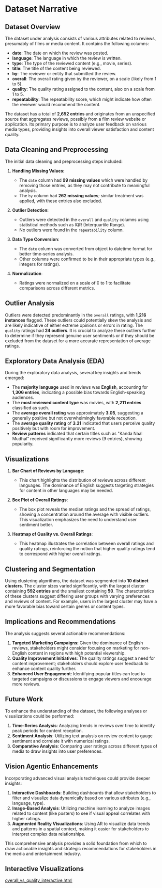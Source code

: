# Dataset Narrative

## Dataset Overview
The dataset under analysis consists of various attributes related to reviews, presumably of films or media content. It contains the following columns:
- **date**: The date on which the review was posted.
- **language**: The language in which the review is written.
- **type**: The type of the reviewed content (e.g., movie, series).
- **title**: The title of the content being reviewed.
- **by**: The reviewer or entity that submitted the review.
- **overall**: The overall rating given by the reviewer, on a scale (likely from 1 to 5).
- **quality**: The quality rating assigned to the content, also on a scale from 1 to 5.
- **repeatability**: The repeatability score, which might indicate how often the reviewer would recommend the content.

The dataset has a total of **2,652 entries** and originates from an unspecified source that aggregates reviews, possibly from a film review website or application. Its primary purpose is to analyze user feedback on various media types, providing insights into overall viewer satisfaction and content quality.

## Data Cleaning and Preprocessing
The initial data cleaning and preprocessing steps included:
1. **Handling Missing Values**: 
   - The `date` column had **99 missing values** which were handled by removing those entries, as they may not contribute to meaningful analysis.
   - The `by` column had **262 missing values**; similar treatment was applied, with these entries also excluded.

2. **Outlier Detection**: 
   - Outliers were detected in the `overall` and `quality` columns using statistical methods such as IQR (Interquartile Range).
   - No outliers were found in the `repeatability` column.

3. **Data Type Conversion**: 
   - The `date` column was converted from object to datetime format for better time-series analysis.
   - Other columns were confirmed to be in their appropriate types (e.g., integers for ratings).

4. **Normalization**: 
   - Ratings were normalized on a scale of 0 to 1 to facilitate comparisons across different metrics.

## Outlier Analysis
Outliers were detected predominantly in the `overall` ratings, with **1,216 instances** flagged. These outliers could potentially skew the analysis and are likely indicative of either extreme opinions or errors in rating. The `quality` ratings had **24 outliers**. It is crucial to analyze these outliers further to determine if they represent genuine user sentiments or if they should be excluded from the dataset for a more accurate representation of average ratings.

## Exploratory Data Analysis (EDA)
During the exploratory data analysis, several key insights and trends emerged:
- The **majority language** used in reviews was **English**, accounting for **1,306 entries**, indicating a possible bias towards English-speaking audiences.
- The **most reviewed content type** was movies, with **2,211 entries** classified as such.
- The **average overall rating** was approximately **3.05**, suggesting a generally positive but not overwhelmingly favorable reception.
- The **average quality rating** of **3.21** indicated that users perceive quality positively but with room for improvement.
- **Review patterns** indicated that certain titles such as "Kanda Naal Mudhal" received significantly more reviews (9 entries), showing popularity.

## Visualizations
1. **Bar Chart of Reviews by Language**: 
   - This chart highlights the distribution of reviews across different languages. The dominance of English suggests targeting strategies for content in other languages may be needed.

2. **Box Plot of Overall Ratings**: 
   - The box plot reveals the median ratings and the spread of ratings, showing a concentration around the average with visible outliers. This visualization emphasizes the need to understand user sentiment better.

3. **Heatmap of Quality vs. Overall Ratings**: 
   - This heatmap illustrates the correlation between overall ratings and quality ratings, reinforcing the notion that higher quality ratings tend to correspond with higher overall ratings.

## Clustering and Segmentation
Using clustering algorithms, the dataset was segmented into **10 distinct clusters**. The cluster sizes varied significantly, with the largest cluster containing **592 entries** and the smallest containing **50**. The characteristics of these clusters suggest differing user groups with varying preferences and reviews of content. For example, users in the largest cluster may have a more favorable bias toward certain genres or content types.

## Implications and Recommendations
The analysis suggests several actionable recommendations:
1. **Targeted Marketing Campaigns**: Given the dominance of English reviews, stakeholders might consider focusing on marketing for non-English content in regions with high potential viewership.
2. **Quality Improvement Initiatives**: The quality ratings suggest a need for content improvement; stakeholders should explore user feedback to enhance content quality further.
3. **Enhanced User Engagement**: Identifying popular titles can lead to targeted campaigns or discussions to engage viewers and encourage more reviews.

## Future Work
To enhance the understanding of the dataset, the following analyses or visualizations could be performed:
1. **Time-Series Analysis**: Analyzing trends in reviews over time to identify peak periods for content reception.
2. **Sentiment Analysis**: Utilizing text analysis on review content to gauge sentiment and correlate it with numerical ratings.
3. **Comparative Analysis**: Comparing user ratings across different types of media to draw insights into user preferences.

## Vision Agentic Enhancements
Incorporating advanced visual analysis techniques could provide deeper insights:
1. **Interactive Dashboards**: Building dashboards that allow stakeholders to filter and visualize data dynamically based on various attributes (e.g., language, type).
2. **Image-Based Analysis**: Utilizing machine learning to analyze images related to content (like posters) to see if visual appeal correlates with higher ratings.
3. **Augmented Reality Visualizations**: Using AR to visualize data trends and patterns in a spatial context, making it easier for stakeholders to interpret complex data relationships.

This comprehensive analysis provides a solid foundation from which to draw actionable insights and strategic recommendations for stakeholders in the media and entertainment industry.

## Interactive Visualizations
[overall_vs_quality_interactive.html](overall_vs_quality_interactive.html)
